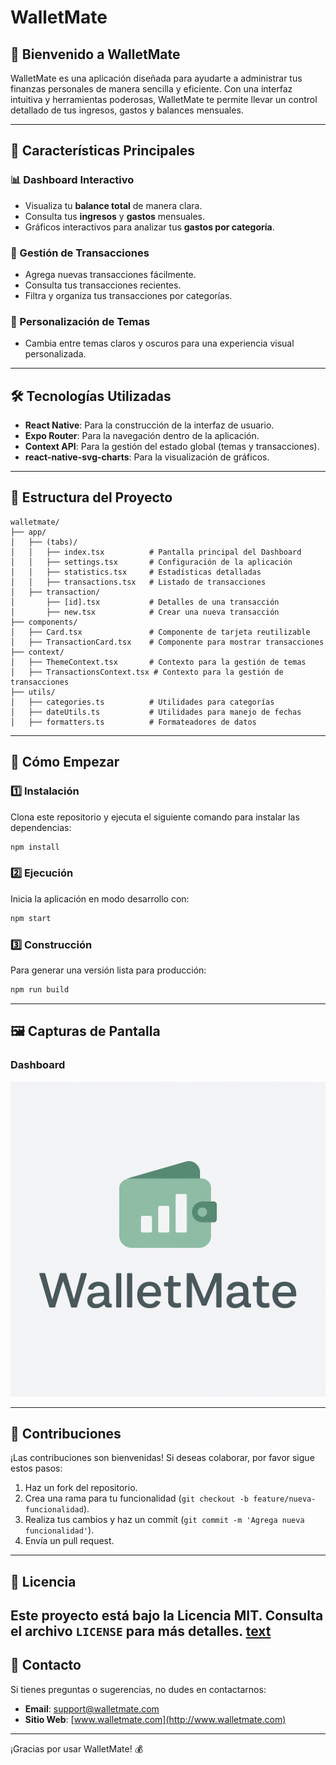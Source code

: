 # WalletMate

## 🌟 Bienvenido a WalletMate

WalletMate es una aplicación diseñada para ayudarte a administrar tus finanzas personales de manera sencilla y eficiente. Con una interfaz intuitiva y herramientas poderosas, WalletMate te permite llevar un control detallado de tus ingresos, gastos y balances mensuales.

---

## 🚀 Características Principales

### 📊 Dashboard Interactivo
- Visualiza tu **balance total** de manera clara.
- Consulta tus **ingresos** y **gastos** mensuales.
- Gráficos interactivos para analizar tus **gastos por categoría**.

### 📝 Gestión de Transacciones
- Agrega nuevas transacciones fácilmente.
- Consulta tus transacciones recientes.
- Filtra y organiza tus transacciones por categorías.

### 🎨 Personalización de Temas
- Cambia entre temas claros y oscuros para una experiencia visual personalizada.

---

## 🛠️ Tecnologías Utilizadas

- **React Native**: Para la construcción de la interfaz de usuario.
- **Expo Router**: Para la navegación dentro de la aplicación.
- **Context API**: Para la gestión del estado global (temas y transacciones).
- **react-native-svg-charts**: Para la visualización de gráficos.

---

## 📂 Estructura del Proyecto

```
walletmate/
├── app/
│   ├── (tabs)/
│   │   ├── index.tsx          # Pantalla principal del Dashboard
│   │   ├── settings.tsx       # Configuración de la aplicación
│   │   ├── statistics.tsx     # Estadísticas detalladas
│   │   ├── transactions.tsx   # Listado de transacciones
│   ├── transaction/
│       ├── [id].tsx           # Detalles de una transacción
│       ├── new.tsx            # Crear una nueva transacción
├── components/
│   ├── Card.tsx               # Componente de tarjeta reutilizable
│   ├── TransactionCard.tsx    # Componente para mostrar transacciones
├── context/
│   ├── ThemeContext.tsx       # Contexto para la gestión de temas
│   ├── TransactionsContext.tsx # Contexto para la gestión de transacciones
├── utils/
│   ├── categories.ts          # Utilidades para categorías
│   ├── dateUtils.ts           # Utilidades para manejo de fechas
│   ├── formatters.ts          # Formateadores de datos
```

---

## 📖 Cómo Empezar

### 1️⃣ Instalación
Clona este repositorio y ejecuta el siguiente comando para instalar las dependencias:
```bash
npm install
```

### 2️⃣ Ejecución
Inicia la aplicación en modo desarrollo con:
```bash
npm start
```

### 3️⃣ Construcción
Para generar una versión lista para producción:
```bash
npm run build
```

---

## 🖼️ Capturas de Pantalla

### Dashboard
![Dashboard](assets/images/WalletMate.png)

---

## 🤝 Contribuciones
¡Las contribuciones son bienvenidas! Si deseas colaborar, por favor sigue estos pasos:
1. Haz un fork del repositorio.
2. Crea una rama para tu funcionalidad (`git checkout -b feature/nueva-funcionalidad`).
3. Realiza tus cambios y haz un commit (`git commit -m 'Agrega nueva funcionalidad'`).
4. Envía un pull request.

---

## 📜 Licencia
Este proyecto está bajo la Licencia MIT. Consulta el archivo `LICENSE` para más detalles.
[text](app/(tabs)/index.tsx)
---

## 📧 Contacto
Si tienes preguntas o sugerencias, no dudes en contactarnos:
- **Email**: support@walletmate.com
- **Sitio Web**: [www.walletmate.com](http://www.walletmate.com)

---

¡Gracias por usar WalletMate! 💰
